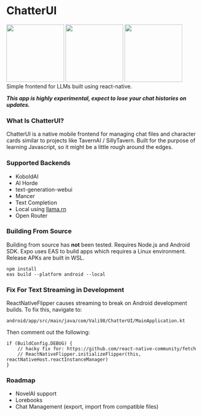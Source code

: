# ChatterUI

<div>
<img src ="https://github.com/Vali-98/ChatterUI/blob/master/assets/screenshots/mainchat.png" width="150" > 
<img src ="https://github.com/Vali-98/ChatterUI/blob/master/assets/screenshots/charsmenu.png" width="150" > 
<img src ="https://github.com/Vali-98/ChatterUI/blob/master/assets/screenshots/optionsmenu.png" width="150" > 
</div>
Simple frontend for LLMs built using react-native.

**_This app is highly experimental, expect to lose your chat histories on updates._**

### What Is ChatterUI?

ChatterUI is a native mobile frontend for managing chat files and character cards similar to projects like TavernAI / SillyTavern.
Built for the purpose of learning Javascript, so it might be a little rough around the edges.

### Supported Backends

-   KoboldAI
-   AI Horde
-   text-generation-webui
-   Mancer
-   Text Completion
-   Local using [llama.rn](https://github.com/mybigday/llama.rn)
-   Open Router

### Building From Source

Building from source has **not** been tested.
Requires Node.js and Android SDK. Expo uses EAS to build apps which requires a Linux environment. Release APKs are built in WSL.

```
npm install
eas build --platform android --local
```

### Fix For Text Streaming in Development

ReactNativeFlipper causes streaming to break on Android development builds. To fix this, navigate to:

`android/app/src/main/java/com/Vali98/ChatterUI/MainApplication.kt`

Then comment out the following:

```
if (BuildConfig.DEBUG) {
    // hacky fix for: https://github.com/react-native-community/fetch
    // ReactNativeFlipper.initializeFlipper(this, reactNativeHost.reactInstanceManager)
}
```

### Roadmap

-   NovelAI support
-   Lorebooks
-   Chat Management (export, import from compatible files)
